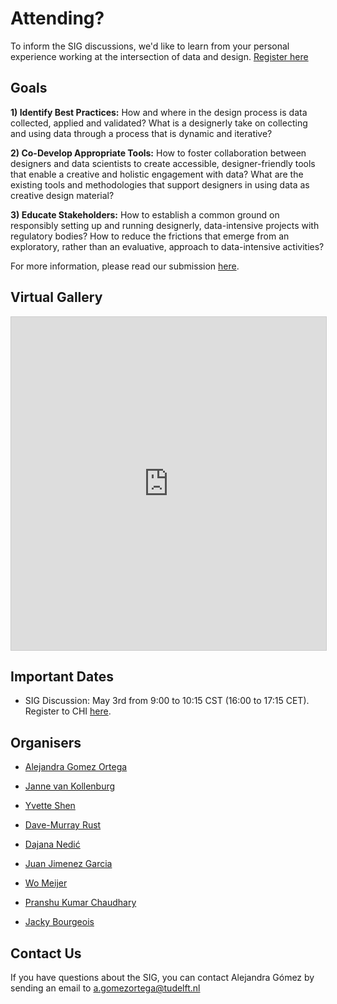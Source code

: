 # Attending?

To inform the SIG discussions, we'd like to learn from your personal experience working at the intersection of data and design. [Register here](https://airtable.com/shrg9OmAu9TLB4RBZ)

## Goals

**1) Identify Best Practices:** How and where in the design process is data collected, applied and validated? What is a designerly take on collecting and using data through a process that is dynamic and iterative?  

**2) Co-Develop Appropriate Tools:** How to foster collaboration between designers and data scientists to create accessible, designer-friendly tools that enable a creative and  holistic engagement with data? What are the existing tools and methodologies that support designers in using data as creative design material?  

**3) Educate Stakeholders:** How to establish a common ground on responsibly setting up and running designerly, data-intensive projects with regulatory bodies? How to reduce the frictions that emerge from an exploratory, rather than an evaluative, approach to data-intensive activities?  

For more information, please read our submission [here](https://drive.google.com/file/d/1wGpUdHQ4ttFOTSdWXteOfjbrCsT6mYLx/view?usp=sharing).

## Virtual Gallery

<iframe class="airtable-embed" src="https://airtable.com/embed/shrT0HUmXMYT3yijg?backgroundColor=cyanLight&viewControls=on" frameborder="0" onmousewheel="" width="100%" height="533" style="background: transparent; border: 1px solid #ccc;"></iframe>

## Important Dates

- SIG Discussion: May 3rd from 9:00 to 10:15 CST (16:00 to 17:15 CET). Register to CHI [here](https://web.cvent.com/event/39da8b29-3829-4548-829e-750fc9dd732e/summary).

## Organisers

- [Alejandra Gomez Ortega](https://www.tudelft.nl/en/ide/about-ide/people/gomez-ortega-a)

- [Janne van Kollenburg](https://nl.linkedin.com/in/jannevankollenburg)

- [Yvette Shen](https://design.osu.edu/people/shen.1049)

- [Dave-Murray Rust](https://www.tudelft.nl/en/ide/about-ide/people/murray-rust-d)

- [Dajana Nedić](https://fulbright.uark.edu/departments/art/directory/index/uid/nedic/name/Dajana+Nedic/)

- [Juan Jimenez Garcia](https://carleton.ca/id/profile/juan-jimenez-garcia/)

- [Wo Meijer](https://www.tudelft.nl/en/ide/about-ide/people/meijer-w)

- [Pranshu Kumar Chaudhary](https://in.linkedin.com/in/pranshu101)  

- [Jacky Bourgeois](https://www.tudelft.nl/en/ide/about-ide/people/bourgeois-j)

## Contact Us

If you have questions about the SIG, you can contact Alejandra Gómez by sending an email to [a.gomezortega@tudelft.nl](mailto:a.gomezortega@tudelft.nl)
